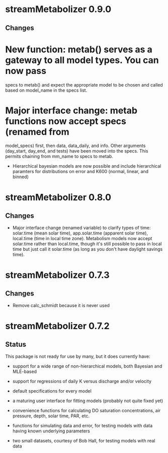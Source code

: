 # streamMetabolizer 0.9.0

## Changes

# New function: metab() serves as a gateway to all model types. You can now pass
specs to metab() and expect the appropriate model to be chosen and called based
on model_name in the specs list.

# Major interface change: metab functions now accept specs (renamed from 
model_specs) first, then data, data_daily, and info. Other arguments (day_start,
day_end, and tests) have been moved into the specs. This permits chaining from 
mm_name to specs to metab.

* Hierarchical bayesian models are now possible and include hierarchical 
paramters for distributions on error and K600 (normal, linear, and binned)

# streamMetabolizer 0.8.0

## Changes

* Major interface change (renamed variable) to clarify types of time: solar.time
(mean solar time), app.solar.time (apparent solar time), local.time (time in 
local time zone). Metabolism models now accept solar.time rather than 
local.time, though it's still possible to pass in local time but just call it 
solar.time (as long as you don't have daylight savings time).

# streamMetabolizer 0.7.3

## Changes

* Remove calc\_schmidt because it is never used

# streamMetabolizer 0.7.2

## Status

This package is not ready for use by many, but it does currently have:

* support for a wide range of non-hierarchical models, both Bayesian and 
MLE-based

* support for regressions of daily K versus discharge and/or velocity

* default specifications for every model

* a maturing user interface for fitting models (probably not quite fixed yet)

* convenience functions for calculating DO saturation concentrations, air 
pressure, depth, solar time, PAR, etc.

* functions for simulating data and error, for testing models with data having 
known underlying parameters

* two small datasets, courtesy of Bob Hall, for testing models with real data